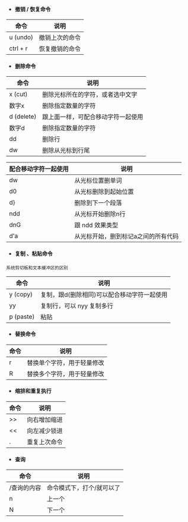 - #### 撤销 / 恢复命令

| 命令     | 说明           |
| -------- | -------------- |
| u (undo) | 撤销上次的命令 |
| ctrl + r | 恢复撤销的命令 |

- #### 删除命令

| 命令       | 说明                               |
| ---------- | ---------------------------------- |
| x (cut)    | 删除光标所在的字符，或者选中文字   |
| 数字x      | 删除指定数量的字符                 |
| d (delete) | 跟上面一样，可配合移动字符一起使用 |
| 数字d      | 删除指定数量的字符                 |
| dd         | 删除行                             |
| dw         | 删除从光标到行尾                   |

| 配合移动字符一起使用 | 说明                                |
| -------------------- | ----------------------------------- |
| dw                   | 从光标位置删单词                    |
| d0                   | 从光标删除到起始位置                |
| d}                   | 删除到下一个段落                    |
| ndd                  | 从光标开始删除n行                   |
| dnG                  | 跟 ndd 效果类型                     |
| d'a                  | 从光标开始，删到标记a之间的所有代码 |

- #### 复制 、粘贴命令

```
系统剪切板和文本缓冲区的区别
```

| 命令      | 说明                                        |
| --------- | ------------------------------------------- |
| y (copy)  | 复制，跟d(删除相同)可以配合移动字符一起使用 |
| yy        | 复制行，可以 nyy 复制多行                   |
| p (paste) | 粘贴                                        |

- #### 替换命令

| 命令 | 说明                       |
| ---- | -------------------------- |
| r    | 替换单个字符，用于轻量修改 |
| R    | 替换多个字符，用于轻量修改 |

- #### 缩排和重复执行

| 命令 | 说明         |
| ---- | ------------ |
| >>   | 向右增加缩进 |
| <<   | 向左减少锁进 |
| .    | 重复上次命令 |

- #### 查询

| 命令        | 说明                      |
| ----------- | ------------------------- |
| /查询的内容 | 命令模式下，打个/就可以了 |
| n           | 上一个                    |
| N           | 下一个                    |